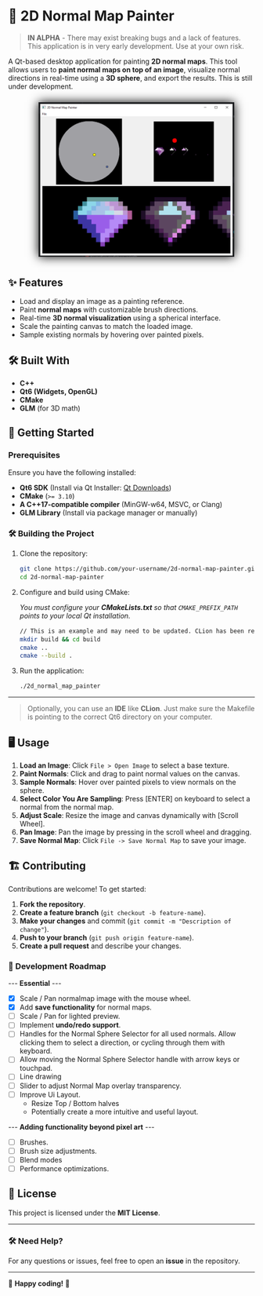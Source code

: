 # 🎨 2D Normal Map Painter

> **IN ALPHA** - There may exist breaking bugs and a lack of features. This application is in very early development. Use at your own risk.

A Qt-based desktop application for painting **2D normal maps**. This tool allows users to **paint normal maps on top of an image**, visualize normal directions in real-time using a **3D sphere**, and export the results. This is still under development.

<div style="width: 100%; justify-content: center; display: flex; padding: 10px">
   <img src="screenshots/preview-screen.png" alt="preview" width="400" style="align-self: center; box-shadow: 0 0 20px black"/>
</div>

## ✨ Features
- Load and display an image as a painting reference.
- Paint **normal maps** with customizable brush directions.
- Real-time **3D normal visualization** using a spherical interface.
- Scale the painting canvas to match the loaded image.
- Sample existing normals by hovering over painted pixels.

## 🛠️ Built With
- **C++**
- **Qt6 (Widgets, OpenGL)**
- **CMake**
- **GLM** (for 3D math)

## 🚀 Getting Started

### Prerequisites
Ensure you have the following installed:
- **Qt6 SDK** (Install via Qt Installer: [Qt Downloads](https://www.qt.io/download))
- **CMake** (`>= 3.10`)
- **A C++17-compatible compiler** (MinGW-w64, MSVC, or Clang)
- **GLM Library** (Install via package manager or manually)

### 🛠️ Building the Project
1. Clone the repository:
   ```bash
   git clone https://github.com/your-username/2d-normal-map-painter.git
   cd 2d-normal-map-painter
   ```
2. Configure and build using CMake:

    *You must configure your **CMakeLists.txt** so that `CMAKE_PREFIX_PATH` points to your local Qt installation.*
   ```bash
   // This is an example and may need to be updated. CLion has been responsible for executing cmake so far.
   mkdir build && cd build
   cmake ..
   cmake --build .
   ```
3. Run the application:
   ```bash
   ./2d_normal_map_painter
   ```
----
> Optionally, you can use an **IDE** like **CLion**. Just make sure the Makefile is pointing to the correct Qt6 directory on your computer.

## 🖥️ Usage
1. **Load an Image**: Click `File > Open Image` to select a base texture.
2. **Paint Normals**: Click and drag to paint normal values on the canvas.
3. **Sample Normals**: Hover over painted pixels to view normals on the sphere.
4. **Select Color You Are Sampling**: Press [ENTER] on keyboard to select a normal from the normal map.
4. **Adjust Scale**: Resize the image and canvas dynamically with [Scroll Wheel].
5. **Pan Image**: Pan the image by pressing in the scroll wheel and dragging.
6. **Save Normal Map**: Click `File -> Save Normal Map` to save your image.

## 🏗️ Contributing
Contributions are welcome! To get started:
1. **Fork the repository**.
2. **Create a feature branch** (`git checkout -b feature-name`).
3. **Make your changes** and commit (`git commit -m "Description of change"`).
4. **Push to your branch** (`git push origin feature-name`).
5. **Create a pull request** and describe your changes.

### 🔧 Development Roadmap

--- **Essential** ---
- [X] Scale / Pan normalmap image with the mouse wheel.
- [X] Add **save functionality** for normal maps.
- [ ] Scale / Pan for lighted preview.
- [ ] Implement **undo/redo support**.
- [ ] Handles for the Normal Sphere Selector for all used normals. Allow clicking them to select a direction, or cycling through them with keyboard.
- [ ] Allow moving the Normal Sphere Selector handle with arrow keys or touchpad.
- [ ] Line drawing
- [ ] Slider to adjust Normal Map overlay transparency.
- [ ] Improve Ui Layout.
  - Resize Top / Bottom halves
  - Potentially create a more intuitive and useful layout.

--- **Adding functionality beyond pixel art** ---
- [ ] Brushes.
- [ ] Brush size adjustments.
- [ ] Blend modes
- [ ] Performance optimizations.

## 📝 License
This project is licensed under the **MIT License**.

---

### 🛠️ Need Help?
For any questions or issues, feel free to open an **issue** in the repository.

---

🔗 **Happy coding!** 🚀

